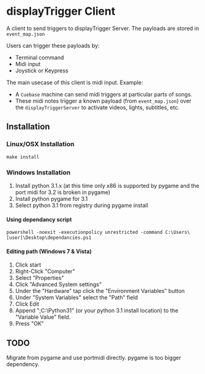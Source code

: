 displayTrigger Client
=====================


A client to send triggers to displayTrigger Server.
The payloads are stored in `event_map.json`

Users can trigger these payloads by:

 * Terminal command
 * Midi input
 * Joystick or Keypress

The main usecase of this client is midi input.
Example:

  * A `Cuebase` machine can send midi triggers at particular parts of songs.
  * These midi notes trigger a known payload (from `event_map.json`) over the `displayTriggerServer` to activate videos, lights, subtitles, etc.


Installation
------------

### Linux/OSX Installation ###

    make install

### Windows Installation ###

1. Install python 3.1.x (at this time only x86 is supported by pygame and the port midi for 3.2 is broken in pygame)
2. Install python pygame for 3.1
3. Select python 3.1 from registry during pygame install

#### Using dependancy script
`powershell -noexit -executionpolicy unrestricted -command C:\Users\[user]\Desktop\dependancies.ps1`

#### Editing path (Windows 7 & Vista)
1. Click start
2. Right-Click "Computer"
3. Select "Properties"
4. Click "Advanced System settings"
5. Under the "Hardware" tap click the "Environment Variables" button
6. Under "System Variables" select the "Path" field
7. Click Edit
8. Append ";C:\Python31" (or your python 3.1 install location) to the "Variable Value" field.
9. Press "OK"


TODO
----

Migrate from pygame and use portmidi directly. pygame is too bigger dependency.
